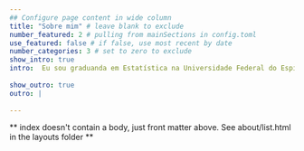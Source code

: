 ```yaml
---
## Configure page content in wide column
title: "Sobre mim" # leave blank to exclude
number_featured: 2 # pulling from mainSections in config.toml
use_featured: false # if false, use most recent by date
number_categories: 3 # set to zero to exclude
show_intro: true
intro:  Eu sou graduanda em Estatística na Universidade Federal do Espírito Santo. Criei este blog com o objetivo de divulgar os meus projetos e minhas análises estatísticas. Se houver alguma dúvida, crítica ou sugestão, contate-me [aqui](https://flaviajesussantos.github.io/MeuBlog/contact/).  
  
show_outro: true
outro: |
  
---
```


** index doesn't contain a body, just front matter above.
See about/list.html in the layouts folder **